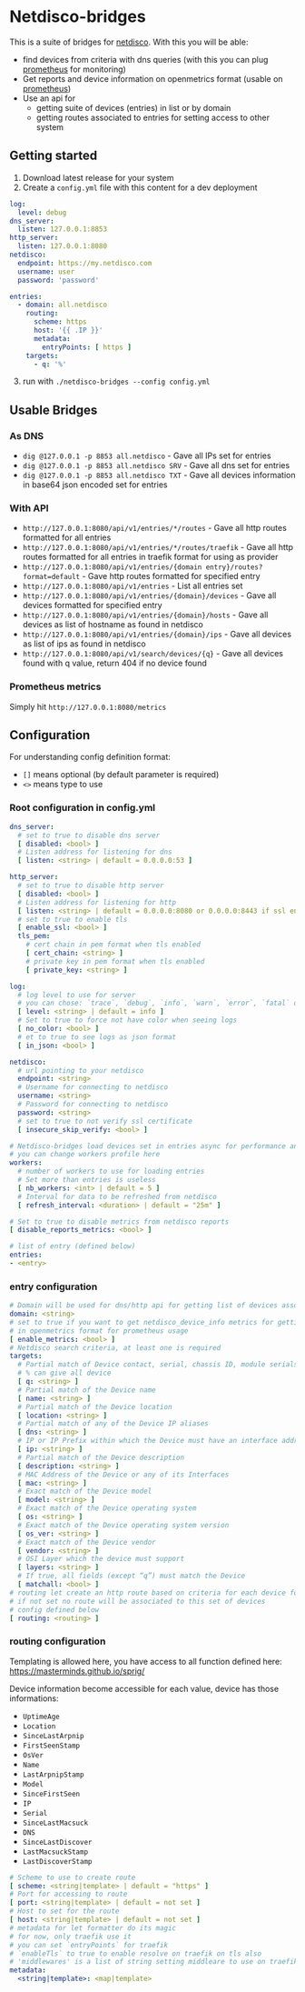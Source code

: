 # Netdisco-bridges

This is a suite of bridges for [netdisco](https://github.com/netdisco/netdisco). With this you will be able:

- find devices from criteria with dns queries (with this you can plug [prometheus](https://prometheus.io/) for monitoring)
- Get reports and device information on openmetrics format (usable on [prometheus](https://prometheus.io/))
- Use an api for
    - getting suite of devices (entries) in list or by domain
    - getting routes associated to entries for setting access to other system

## Getting started

1. Download latest release for your system
2. Create a `config.yml` file with this content for a dev deployment

```yaml
log:
  level: debug
dns_server:
  listen: 127.0.0.1:8853
http_server:
  listen: 127.0.0.1:8080
netdisco:
  endpoint: https://my.netdisco.com
  username: user
  password: 'password'

entries:
  - domain: all.netdisco
    routing:
      scheme: https
      host: '{{ .IP }}'
      metadata:
        entryPoints: [ https ]
    targets:
      - q: '%'
```

3. run with `./netdisco-bridges --config config.yml`

## Usable Bridges

### As DNS

- `dig @127.0.0.1 -p 8853 all.netdisco` - Gave all IPs set for entries
- `dig @127.0.0.1 -p 8853 all.netdisco SRV` - Gave all dns set for entries
- `dig @127.0.0.1 -p 8853 all.netdisco TXT` - Gave all devices information in base64 json encoded set for entries

### With API

- `http://127.0.0.1:8080/api/v1/entries/*/routes` - Gave all http routes formatted for all entries
- `http://127.0.0.1:8080/api/v1/entries/*/routes/traefik` - Gave all http routes formatted for all entries in traefik format for using as provider
- `http://127.0.0.1:8080/api/v1/entries/{domain entry}/routes?format=default` - Gave http routes formatted for specified entry
- `http://127.0.0.1:8080/api/v1/entries` - List all entries set
- `http://127.0.0.1:8080/api/v1/entries/{domain}/devices` - Gave all devices formatted for specified entry
- `http://127.0.0.1:8080/api/v1/entries/{domain}/hosts` - Gave all devices as list of hostname as found in netdisco
- `http://127.0.0.1:8080/api/v1/entries/{domain}/ips` - Gave all devices as list of ips as found in netdisco
- `http://127.0.0.1:8080/api/v1/search/devices/{q}` - Gave all devices found with q value, return 404 if no device found

### Prometheus metrics

Simply hit `http://127.0.0.1:8080/metrics`

## Configuration

For understanding config definition format:

- `[]` means optional (by default parameter is required)
- `<>` means type to use

### Root configuration in config.yml

```yaml
dns_server:
  # set to true to disable dns server
  [ disabled: <bool> ]
  # Listen address for listening for dns
  [ listen: <string> | default = 0.0.0.0:53 ]

http_server:
  # set to true to disable http server
  [ disabled: <bool> ]
  # Listen address for listening for http
  [ listen: <string> | default = 0.0.0.0:8080 or 0.0.0.0:8443 if ssl enabled ]
  # set to true to enable tls
  [ enable_ssl: <bool> ]
  tls_pem:
    # cert chain in pem format when tls enabled
    [ cert_chain: <string> ]
    # private key in pem format when tls enabled
    [ private_key: <string> ]

log:
  # log level to use for server
  # you can chose: `trace`, `debug`, `info`, `warn`, `error`, `fatal` or `panic`
  [ level: <string> | default = info ]
  # Set to true to force not have color when seeing logs
  [ no_color: <bool> ]
  # et to true to see logs as json format
  [ in_json: <bool> ]

netdisco:
  # url pointing to your netdisco
  endpoint: <string>
  # Username for connecting to netdisco
  username: <string>
  # Password for connecting to netdisco
  password: <string>
  # set to true to not verify ssl certificate
  [ insecure_skip_verify: <bool> ]

# Netdisco-bridges load devices set in entries async for performance and caching purpose over netdisco
# you can change workers profile here
workers:
  # number of workers to use for loading entries
  # Set more than entries is useless
  [ nb_workers: <int> | default = 5 ]
  # Interval for data to be refreshed from netdisco
  [ refresh_interval: <duration> | default = "25m" ]

# Set to true to disable metrics from netdisco reports
[ disable_reports_metrics: <bool> ]

# list of entry (defined below)
entries:
- <entry>
```

### entry configuration

```yaml
# Domain will be used for dns/http api for getting list of devices associated
domain: <string>
# set to true if you want to get netdisco_device_info metrics for getting information about devices in this domain
# in openmetrics format for prometheus usage
[ enable_metrics: <bool> ]
# Netdisco search criteria, at least one is required
targets:
  # Partial match of Device contact, serial, chassis ID, module serials, location, name, description, dns, or any IP alias
  # % can give all device
  [ q: <string> ]
  # Partial match of the Device name
  [ name: <string> ]
  # Partial match of the Device location
  [ location: <string> ]
  # Partial match of any of the Device IP aliases
  [ dns: <string> ]
  # IP or IP Prefix within which the Device must have an interface address
  [ ip: <string> ]
  # Partial match of the Device description
  [ description: <string> ]
  # MAC Address of the Device or any of its Interfaces
  [ mac: <string> ]
  # Exact match of the Device model
  [ model: <string> ]
  # Exact match of the Device operating system
  [ os: <string> ]
  # Exact match of the Device operating system version
  [ os_ver: <string> ]
  # Exact match of the Device vendor
  [ vendor: <string> ]
  # OSI Layer which the device must support
  [ layers: <string> ]
  # If true, all fields (except “q”) must match the Device
  [ matchall: <bool> ]
# routing let create an http route based on criteria for each device found in entry
# if not set no route will be associated to this set of devices
# config defined below
[ routing: <routing> ]
```

### routing configuration

Templating is allowed here, you have access to all function defined here: https://masterminds.github.io/sprig/

Device information become accessible for each value, device has those informations:

- `UptimeAge`
- `Location`
- `SinceLastArpnip`
- `FirstSeenStamp`
- `OsVer`
- `Name`
- `LastArpnipStamp`
- `Model`
- `SinceFirstSeen`
- `IP`
- `Serial`
- `SinceLastMacsuck`
- `DNS`
- `SinceLastDiscover`
- `LastMacsuckStamp`
- `LastDiscoverStamp`

```yaml
# Scheme to use to create route
[ scheme: <string|template> | default = "https" ]
# Port for accessing to route
[ port: <string|template> | default = not set ]
# Host to set for the route
[ host: <string|template> | default = not set ]
# metadata for let formatter do its magic
# for now, only traefik use it
# you can set `entryPoints` for traefik
# `enableTls` to true to enable resolve on traefik on tls also
# 'middlewares' is a list of string setting middleare to use on traefik
metadata:
  <string|template>: <map|template>
```
